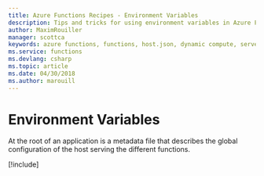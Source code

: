 ```yaml
---
title: Azure Functions Recipes - Environment Variables
description: Tips and tricks for using environment variables in Azure Functions
author: MaximRouiller
manager: scottca
keywords: azure functions, functions, host.json, dynamic compute, serverless architecture
ms.service: functions
ms.devlang: csharp
ms.topic: article
ms.date: 04/30/2018
ms.author: marouill
---
```


# Environment Variables

At the root of an application is a metadata file that describes the global configuration of the host serving the different functions.

[!include[](includes/environment-variables-accessing-settings.md)]
